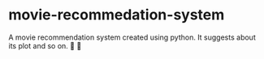 # movie-recommedation-system
A movie recommendation system created using python. It suggests about its plot and so on. :slightly_smiling_face: :movie_camera: 
